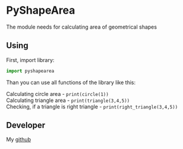 # PyShapeArea

The module needs for calculating area of geometrical shapes

## Using

First, import library:

```python
import pyshapearea
```

Than you can use all functions of the library like this:

Calculating circle area - `print(circle(1))`  
Calculating triangle area - `print(triangle(3,4,5))`  
Checking, if a triangle is right triangle - `print(right_triangle(3,4,5))`


## Developer ##
My [github](https://github.com/V1sl3t)
